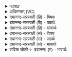 <details><summary>पदपाठः</summary>

सम्। ते। मनः॑। मन॑सा। सम्। प्रा॒णः। प्रा॒णेन॑। ग॒च्छ॒ता॒म्। रे॒ट्। अ॒सि॒। अ॒ग्निः। त्वा॒। श्री॒णा॒तु॒। आपः॑। त्वा॒। सम्। अ॒रि॒ण॒न्। वातस्य। त्वा॒। ध्राज्यै॑। पू॒ष्णः। रꣳह्यै॑। ऊ॒ष्मणः॑। व्य॒थि॒ष॒त्। प्रयु॑त॒मिति॒ प्रऽयु॑त॒म्। द्वेषः॑। १८।
</details>

<details><summary>अधिमन्त्रम् (VC)</summary>

- अग्निर्देवता
- दीर्घतमा ऋषिः
- प्राजापत्या अनुष्टुप्, आर्ची पङ्क्तिः, दैवी पङ्क्तिः
- गान्धारः, पञ्चमः
</details>

<details><summary>दयानन्द-सरस्वती (हि) - विषयः</summary>

अब रण में युद्ध करनेवाला शिष्य कैसा हो, यह अगले मन्त्र में कहा है ॥
</details>

<details><summary>दयानन्द-सरस्वती (हि) - पदार्थः</summary>

पदार्थान्वयभाषाः -  हे युद्धशील शूरवीर ! संग्राम में (ते) तेरा (मनः) मन (मनसा) विद्याबल और (प्राणः) प्राण (प्राणेन) प्राण के साथ (सम्) (गच्छताम्) सङ्गत हो। हे वीर ! तू (रेट्) शत्रुओं को मारनेवाला (असि) है, (त्वा) तुझे (अग्निः) युद्ध से उत्पन्न हुए क्रोध का अग्नि (श्रीणातु) अच्छे पचावे तू (प्रयुतम्) करोड़ों प्रकार के शत्रुओं की सेना को प्राप्त होता है, तुझ को तज्जन्य (ऊष्मणः) गरमी का (द्वेषः) द्वेष मत (व्यथिषत्) अत्यन्त पीड़ायुक्त करे, जिससे (वातस्य) पवन की (ध्राज्यै) गति के तुल्य गति के लिये वा (पूष्णः) पुष्टिकारक सूर्य के (रंह्यै) वेग के तुल्य वेग के लिये अर्थात् यथार्थता से युद्ध करने में प्रवृत्ति होने के लिये (आपः) अच्छे-अच्छे जल (सम्) (अरिणन्) अच्छे प्रकार प्राप्त हों ॥१८॥
</details>

<details><summary>दयानन्द-सरस्वती (हि) - भावार्थः</summary>

भावार्थभाषाः -  मनुष्यों को चाहिये कि अपने बल के बढ़ानेवाले अन्न, जल और शस्त्र-अस्त्र आदि पदार्थों को इकट्ठा करके शत्रुओं को मार कर संग्राम जीतें ॥१८॥
</details>

<details><summary>दयानन्द-सरस्वती (सं) - विषयः</summary>

अथ रणे योद्धा कीदृग्भवेदित्युपदिश्यते ॥
</details>

<details><summary>दयानन्द-सरस्वती (सं) - पदार्थः</summary>

पदार्थान्वयभाषाः -  हे योद्धः संग्रामे ते मनो मनसा प्राणः प्राणेन च सङ्गच्छताम्। हे वीर ! त्वं रेडसि त्वा त्वामग्नि-र्युद्धजन्यक्रोधाग्निः श्रीणातु, त्वं प्रयुतं शत्रुसैन्यं प्राप्य तज्जन्यादूष्मणो द्वेषो मा व्यथिषत्, त्वां वातस्य ध्राज्यै वातस्य गतिभिर्युद्धकर्मणि गत्यै यद्वा पूष्णो रंह्यै सूर्यस्य गतिरिव युद्धभूमिषु गत्यै यथार्थतया युद्धकर्म्मणि प्रवृत्यै आपः समरिणन् ॥१८॥
</details>

<details><summary>दयानन्द-सरस्वती (सं) - भावार्थः</summary>

भावार्थभाषाः -  मनुष्यैः संग्रामे मनः समाधाय स्वबलवर्द्धकान्नपानशस्त्रादिपदार्थान् संपाद्य शत्रून् निहत्य संग्रामो विजेतव्य इति ॥१८॥
</details>

<details><summary>सविता जोशी ← दयानन्दः (म) - भावार्थः</summary>

भावार्थभाषाः -  (शूरवीर) माणसांनी आपली शक्ती वाढविणारे पदार्थ अन्न, जल, शस्त्र, अस्त्र इत्यादी एकत्र करून शत्रूंचे हनन करून युद्ध जिंकावे.
</details>